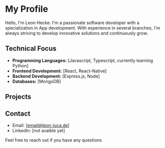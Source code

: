 # My Profile

Hello, I'm  Leon Hecke. I'm a passionate software developer with a specialization in App development. With experience in several branches, I'm always striving to develop innovative solutions and continuously grow.

## Technical Focus
- **Programming Languages:** [Javascript, Typescript, currently learning Python]
- **Frontend Development:** [React, React-Native]
- **Backend Development:** [Express.js, Node]
- **Databases:** [MongoDB]

## Projects



## Contact
- Email: [email@leon-luca.de]
- LinkedIn: [not avaible yet]

Feel free to reach out if you have any questions
